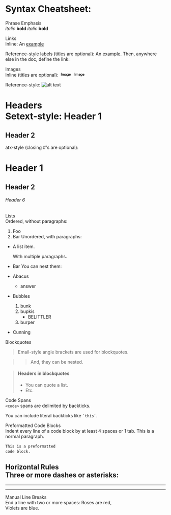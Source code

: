 Syntax Cheatsheet:
==================


Phrase Emphasis  
*italic*   **bold**
_italic_   __bold__


Links  
Inline:
An [example](http://url.com/ "Title")

Reference-style labels (titles are optional):
An [example][id]. Then, anywhere
else in the doc, define the link:

  [id]: http://example.com/  "Title"

  
Images  
Inline (titles are optional):
![alt text](./image.png "Title")
![alt attribute text](./image.png "Title attribute text")

Reference-style:
![alt text][id]

[id]: ./image.png "Title"


Headers  
Setext-style:
Header 1
========

Header 2
--------
atx-style (closing #'s are optional):
# Header 1 #

## Header 2 ##

###### Header 6


Lists  
Ordered, without paragraphs:
1.  Foo
2.  Bar
Unordered, with paragraphs:
*   A list item.

    With multiple paragraphs.

*   Bar
You can nest them:
*   Abacus
    * answer
*   Bubbles
    1.  bunk
    2.  bupkis
        * BELITTLER
    3. burper
*   Cunning


Blockquotes  
> Email-style angle brackets
> are used for blockquotes.

> > And, they can be nested.

> #### Headers in blockquotes
> 
> * You can quote a list.
> * Etc.


Code Spans  
`<code>` spans are delimited
by backticks.

You can include literal backticks
like `` `this` ``.


Preformatted Code Blocks  
Indent every line of a code block by at least 4 spaces or 1 tab.
This is a normal paragraph.

    This is a preformatted
    code block.


Horizontal Rules  
Three or more dashes or asterisks:
---

* * *

- - - - 


Manual Line Breaks  
End a line with two or more spaces:
Roses are red,   
Violets are blue.